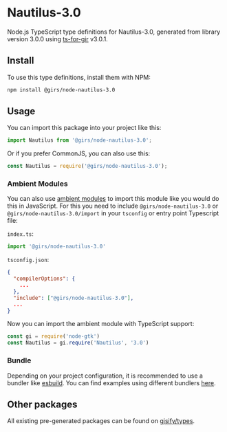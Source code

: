
# Nautilus-3.0

Node.js TypeScript type definitions for Nautilus-3.0, generated from library version 3.0.0 using [ts-for-gir](https://github.com/gjsify/ts-for-gir) v3.0.1.


## Install

To use this type definitions, install them with NPM:
```bash
npm install @girs/node-nautilus-3.0
```

## Usage

You can import this package into your project like this:
```ts
import Nautilus from '@girs/node-nautilus-3.0';
```

Or if you prefer CommonJS, you can also use this:
```ts
const Nautilus = require('@girs/node-nautilus-3.0');
```

### Ambient Modules

You can also use [ambient modules](https://github.com/gjsify/ts-for-gir/tree/main/packages/cli#ambient-modules) to import this module like you would do this in JavaScript.
For this you need to include `@girs/node-nautilus-3.0` or `@girs/node-nautilus-3.0/import` in your `tsconfig` or entry point Typescript file:

`index.ts`:
```ts
import '@girs/node-nautilus-3.0'
```

`tsconfig.json`:
```json
{
  "compilerOptions": {
    ...
  },
  "include": ["@girs/node-nautilus-3.0"],
  ...
}
```

Now you can import the ambient module with TypeScript support: 

```ts
const gi = require('node-gtk')
const Nautilus = gi.require('Nautilus', '3.0')
```


### Bundle

Depending on your project configuration, it is recommended to use a bundler like [esbuild](https://esbuild.github.io/). You can find examples using different bundlers [here](https://github.com/gjsify/ts-for-gir/tree/main/examples).

## Other packages

All existing pre-generated packages can be found on [gjsify/types](https://github.com/gjsify/types).

